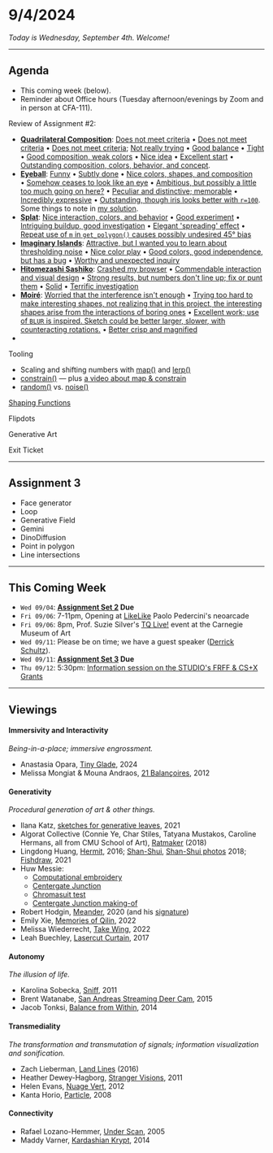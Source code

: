 # 9/4/2024

*Today is Wednesday, September 4th. Welcome!*

---
## Agenda

* This coming week (below).
* Reminder about Office hours (Tuesday afternoon/evenings by Zoom and in person at CFA-111).

Review of Assignment #2:

* [**Quadrilateral Composition**](https://openprocessing.org/class/93074/#/c/93246): [Does not meet criteria](https://openprocessing.org/sketch/2340158) • [Does not meet criteria](https://openprocessing.org/sketch/2340089) • [Does not meet criteria](https://openprocessing.org/sketch/2338684); [Not really trying](https://openprocessing.org/sketch/2335811) • [Good balance](https://openprocessing.org/sketch/2336146) • [Tight](https://openprocessing.org/sketch/2336810) • [Good composition, weak colors](https://openprocessing.org/sketch/2338486) • [Nice idea](https://openprocessing.org/sketch/2338038) • [Excellent start](https://openprocessing.org/sketch/2340158) • [Outstanding composition, colors, behavior, and concept](https://openprocessing.org/sketch/2338216).
* [**Eyeball**](https://openprocessing.org/class/93074/#/c/93242): [Funny](https://openprocessing.org/sketch/2339162) • [Subtly done](https://openprocessing.org/sketch/2340113) • [Nice colors, shapes, and composition](https://openprocessing.org/sketch/2338525) • [Somehow ceases to look like an eye](https://openprocessing.org/sketch/2337090) • [Ambitious, but possibly a little too much going on here?](https://openprocessing.org/sketch/2338648) • [Peculiar and distinctive; memorable](https://openprocessing.org/sketch/2338538) • [Incredibly expressive](https://openprocessing.org/sketch/2336597) • [Outstanding, though iris looks better with `r=100`](https://openprocessing.org/sketch/2338128). Some things to note in [my solution](https://editor.p5js.org/golan/sketches/pF2Zy2DYk).
* [**Splat**](https://openprocessing.org/class/93074/#/c/93243): [Nice interaction, colors, and behavior](https://openprocessing.org/sketch/2340185) • [Good experiment](https://openprocessing.org/sketch/2340068) • [Intriguing buildup, good investigation](https://openprocessing.org/sketch/2338446) • [Elegant 'spreading' effect](https://openprocessing.org/sketch/2336699) • [Repeat use of `m` in `get_polygon()` causes possibly undesired 45° bias](https://openprocessing.org/sketch/2338683)
* [**Imaginary Islands**](https://openprocessing.org/class/93074/#/c/93245): [Attractive, but I wanted you to learn about thresholding noise](https://openprocessing.org/sketch/2338510) • [Nice color play](https://openprocessing.org/sketch/2340201) • [Good colors, good independence, but has a bug](https://openprocessing.org/sketch/2340057) • [Worthy and unexpected inquiry](https://openprocessing.org/sketch/2338627)
* [**Hitomezashi Sashiko**](https://openprocessing.org/class/93074/#/c/93247): [Crashed my browser](https://openprocessing.org/sketch/2339236) • [Commendable interaction and visual design](https://openprocessing.org/sketch/2339148) • [Strong results, but numbers don't line up; fix or punt them](https://openprocessing.org/sketch/2339148) • [Solid](https://openprocessing.org/sketch/2340208/) • [Terrific investigation](https://openprocessing.org/sketch/2340239)
* [**Moiré**](https://openprocessing.org/class/93074/#/c/93248): [Worried that the interference isn't enough](https://openprocessing.org/sketch/2340170) • [Trying too hard to make interesting shapes, not realizing that in this project, the interesting shapes arise from the interactions of boring ones](https://openprocessing.org/sketch/2340123) • [Excellent work; use of `BLUR` is inspired. Sketch could be better larger, slower, with counteracting rotations.](https://openprocessing.org/sketch/2340135) • [Better crisp and magnified](https://openprocessing.org/sketch/2339156)
* 

Tooling

* Scaling and shifting numbers with [map()](https://archive.p5js.org/reference/#/p5/map) and [lerp()](https://archive.p5js.org/reference/#/p5/lerp)
* [constrain()](https://archive.p5js.org/reference/#/p5/constrain) — plus [a video about map & constrain](https://www.youtube.com/watch?v=xMZX7uJtF5Q)
* [random()](https://archive.p5js.org/reference/#/p5/random) vs. [noise()](https://archive.p5js.org/reference/#/p5/noise)

[Shaping Functions](https://courses.ideate.cmu.edu/60-212/s2022/index.html%3Fp=329.html)

Flipdots

Generative Art

Exit Ticket

---

## Assignment 3

* Face generator
* Loop 
* Generative Field
* Gemini
* DinoDiffusion
* Point in polygon
* Line intersections



---
## This Coming Week

* `Wed 09/04`: **[Assignment Set 2](../assignments/assignment_2.md) Due**
* `Fri 09/06`: 7-11pm, Opening at [LikeLike](https://likelike.org/2024/07/30/playing-with-food/)  Paolo Pedercini's neoarcade
* `Fri 09/06`: 8pm, Prof. Suzie Silver's [TQ Live!](https://carnegieart.org/event/tq-live-2024/) event at the Carnegie Museum of Art
* `Wed 09/11`: Please be on time; we have a guest speaker ([Derrick Schultz](https://artificial-images.com/)). 
* `Wed 09/11`: **[Assignment Set 3](../assignments/assignment_3.md) Due**
* `Thu 09/12`: 5:30pm: [Information session on the STUDIO's FRFF & CS+X Grants](https://studioforcreativeinquiry.org/events/infosession2024)

---

## Viewings

#### Immersivity and Interactivity

*Being-in-a-place; immersive engrossment.*

* Anastasia Opara, [Tiny Glade](https://x.com/PounceLight/status/1824117060953088420), 2024
* Melissa Mongiat & Mouna Andraos, [21 Balançoires](https://vimeo.com/40980676), 2012

#### Generativity

*Procedural generation of art & other things.*

* Ilana Katz, [sketches for generative leaves](https://x.com/Lanzerel/status/1356357430351826949), 2021
* Algorat Collective (Connie Ye, Char Stiles, Tatyana Mustakos, Caroline Hermans, all from CMU School of Art), [Ratmaker](https://algorat.club/ratmaker/index.html) (2018)
* Lingdong Huang, [Hermit](https://www.youtube.com/watch?v=mPYeTJd8klQ), 2016; [Shan-Shui](http://shan-shui-inf.lingdong.works/), [Shan-Shui photos](https://flickr.com/photos/creativeinquiry/albums/72157673905317117/) 2018; [Fishdraw](https://fishdraw.glitch.me/), 2021
* Huw Messie:
   * [Computational embroidery](https://www.instagram.com/huwmessie/)
   * [Centergate Junction](https://objkt.com/asset/objkt-one/43)
   * [Chromasuit test](https://twitter.com/huwythechew/status/1617368936588414978)
   * [Centergate Junction making-of](https://twitter.com/huwythechew/status/1666565773530214400)
* Robert Hodgin, [Meander](https://roberthodgin.com/project/meander), 2020 (and his [signature](https://x.com/flight404/status/1354874659804762113))
* Emily Xie, [Memories of Qilin](https://www.artblocks.io/curated/collections/memories-of-qilin-by-emily-xie), 2022
* Melissa Wiederrecht, [Take Wing](https://www.fxhash.xyz/generative/19456), 2022
* Leah Buechley, [Lasercut Curtain](https://twitter.com/leahbuechley/status/936669240605552640?lang=en), 2017

#### Autonomy
*The illusion of life.*

* Karolina Sobecka, [Sniff](https://vimeo.com/13791894), 2011
* Brent Watanabe, [San Andreas Streaming Deer Cam](https://bwatanabe.com/GTA_V_WanderingDeer.html), 2015
* Jacob Tonksi, [Balance from Within](https://vimeo.com/72826106), 2014

#### Transmediality
*The transformation and transmutation of signals; information visualization and sonification.*

* Zach Lieberman, [Land Lines](https://lines.chromeexperiments.com/) (2016)
* Heather Dewey-Hagborg, [Stranger Visions](https://www.youtube.com/watch?v=4AADx7bLJ54), 2011
* Helen Evans, [Nuage Vert](https://vimeo.com/17350218), 2012
* Kanta Horio, [Particle](https://www.youtube.com/watch?v=OMIW1cIgeEE), 2008

#### Connectivity

* Rafael Lozano-Hemmer, [Under Scan](https://www.lozano-hemmer.com/under_scan.php), 2005
* Maddy Varner, [Kardashian Krypt](https://fffff.at/kardashian-krypt/), 2014


